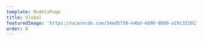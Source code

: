 ```yaml
---
template: ModelsPage
title: Global
featuredImage: 'https://ucarecdn.com/54ed5730-e4bd-4d90-9800-a19c3210170c/'
order: 8
---
```


